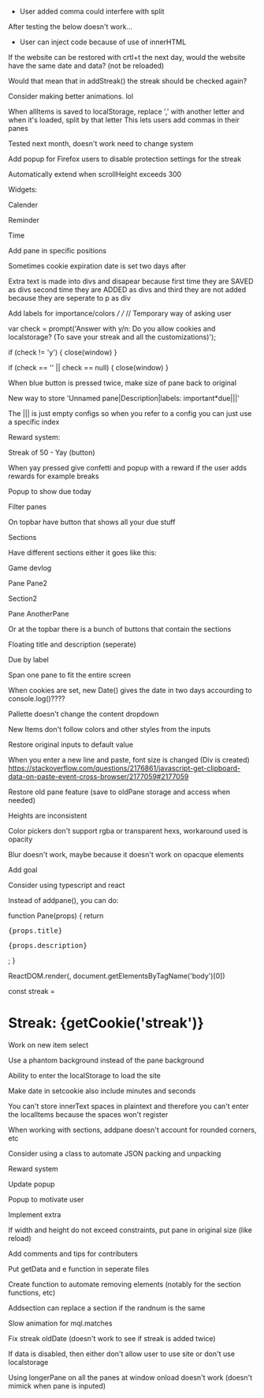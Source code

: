 - User added comma could interfere with split

After testing the below doesn't work...
- User can inject code because of use of innerHTML

If the website can be restored with crtl+t the next day, would the website have the same date and data? (not be reloaded)

Would that mean that in addStreak() the streak should be checked again?

Consider making better animations. lol

When allItems is saved to localStorage, replace ',' with another letter and when it's loaded, split by that letter
This lets users add commas in their panes

Tested next month, doesn't work need to change system

Add popup for Firefox users to disable protection settings for the streak

Automatically extend when scrollHeight exceeds 300

Widgets:

Calender

Reminder

Time

Add pane in specific positions

Sometimes cookie expiration date is set two days after

Extra text is made into divs and disapear because first time they are SAVED as divs second time they are ADDED as divs and third they are not added because they are seperate to p as div

Add labels for importance/colors
*/
/*
// Temporary way of asking user

var check = prompt('Answer with y/n: Do you allow cookies and localstorage? (To save your streak and all the customizations)');

if (check != 'y') {
  close(window)
}

if (check == '' || check == null)  {
  close(window)
}

When blue button is pressed twice, make size of pane back to original

New way to store 'Unnamed pane|Description|labels: important*due|||'

The ||| is just empty configs so when you refer to a config you can just use a specific index

Reward system:

Streak of 50 - Yay (button)

When yay pressed give confetti and popup with a reward if the user adds rewards for example breaks

Popup to show due today

Filter panes

On topbar have button that shows all your due stuff

Sections

Have different sections either it goes like this:

Game devlog

Pane Pane2

Section2

Pane AnotherPane

Or at the topbar there is a bunch of buttons that contain the sections

Floating title and description (seperate)

Due by label

Span one pane to fit the entire screen

When cookies are set, new Date() gives the date in two days accourding to console.log()????

Pallette doesn't change the content dropdown

New Items don't follow colors and other styles from the inputs

Restore original inputs to default value

When you enter a new line and paste, font size is changed
(Div is created)
https://stackoverflow.com/questions/2176861/javascript-get-clipboard-data-on-paste-event-cross-browser/2177059#2177059

Restore old pane feature (save to oldPane storage and access when needed)

Heights are inconsistent

Color pickers don't support rgba or transparent hexs, workaround used is opacity

Blur doesn't work, maybe because it doesn't work on opacque elements

Add goal

Consider using typescript and react

Instead of addpane(), you can do:

<div id="allpanes">
<pane>
</div>

function Pane(props) {
  return <div class="{props.class}">
  <pre>{props.title}</pre>
  <pre>{props.description}</pre>
  </div>;
}

ReactDOM.render(<pane />, document.getElementsByTagName('body')[0])

const streak = <h1>Streak: {getCookie('streak')}</h1>

Work on new item select

Use a phantom background instead of the pane background

Ability to enter the localStorage to load the site

Make date in setcookie also include minutes and seconds

You can't store innerText spaces in plaintext and therefore you can't enter the localItems because the spaces won't register

When working with sections, addpane doesn't account for rounded corners, etc

Consider using a class to automate JSON packing and unpacking

Reward system

Update popup

Popup to motivate user

Implement extra

If width and height do not exceed constraints, put pane in original size (like reload)

Add comments and tips for contributers

Put getData and e function in seperate files

Create function to automate removing elements (notably for the section functions, etc)

Addsection can replace a section if the randnum is the same

Slow animation for mql.matches

Fix streak oldDate (doesn't work to see if streak is added twice)

If data is disabled, then either don't allow user to use site or don't use localstorage

Using longerPane on all the panes at window onload doesn't work (doesn't mimick when pane is inputed)